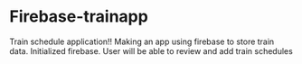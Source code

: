 # Firebase-trainapp
Train schedule application!!
Making an app using firebase to store train data.
Initialized firebase.
User will be able to review and add train schedules